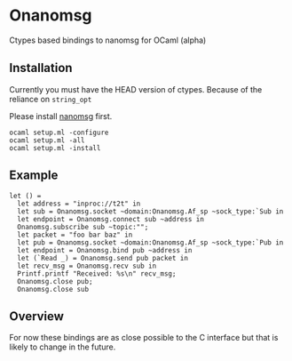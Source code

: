 # Onanomsg

Ctypes based bindings to nanomsg for OCaml (alpha)

## Installation

Currently you must have the HEAD version of ctypes. Because of the reliance
on `string_opt`

Please install [nanomsg](https://github.com/250bpm/nanomsg) first.

```
ocaml setup.ml -configure
ocaml setup.ml -all
ocaml setup.ml -install
```

## Example

```
let () = 
  let address = "inproc://t2t" in
  let sub = Onanomsg.socket ~domain:Onanomsg.Af_sp ~sock_type:`Sub in
  let endpoint = Onanomsg.connect sub ~address in
  Onanomsg.subscribe sub ~topic:"";
  let packet = "foo bar baz" in
  let pub = Onanomsg.socket ~domain:Onanomsg.Af_sp ~sock_type:`Pub in
  let endpoint = Onanomsg.bind pub ~address in
  let (`Read _) = Onanomsg.send pub packet in
  let recv_msg = Onanomsg.recv sub in
  Printf.printf "Received: %s\n" recv_msg;
  Onanomsg.close pub;
  Onanomsg.close sub
```

## Overview

For now these bindings are as close possible to the C interface but that is
likely to change in the future.
